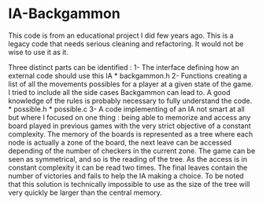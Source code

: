 IA-Backgammon
=============

This code is from an educational project I did few years ago. This is a legacy
code that needs serious cleaning and refactoring. It would not be wise to use
it as it.

Three distinct parts can be identified :
        1- The interface defining how an external code should use this IA
                * backgammon.h
        2- Functions creating a list of all the movements possibles for a
        player at a given state of the game. I tried to include all the side
        cases Backgammon can lead to. A good knowledge of the rules is
        probably necessary to fully understand the code.
                * possible.h
                * possible.c
        3- A code implementing of an IA not smart at all but where I focused
        on one thing : being able to memorize and access any board played
        in previous games with the very strict objective of a constant
        complexity. The memory of the boards is represented as a tree where
        each node is actually a zone of the board, the next leave can be
        accessed depending of the number of checkers in the current zone.
        The game can be seen as symmetrical, and so is the reading of the
        tree. As the access is in constant complexity it can be read two times.
        The final leaves contain the number of victories and fails to help
        the IA making a choice. To be noted that this solution is technically
        impossible to use as the size of the tree will very quickly be larger
        than the central memory.

